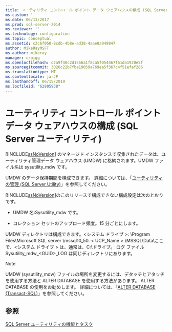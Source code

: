 ```yaml
---
title: ユーティリティ コントロール ポイント データ ウェアハウスの構成 (SQL Server ユーティリティ) | Microsoft Docs
ms.custom: ''
ms.date: 06/13/2017
ms.prod: sql-server-2014
ms.reviewer: ''
ms.technology: configuration
ms.topic: conceptual
ms.assetid: c2c6f050-8cdb-4b8e-ad38-4aae0a949847
author: MikeRayMSFT
ms.author: mikeray
manager: craigg
ms.openlocfilehash: d2a9f40c2d1566a1f8ca5f054467f61da1920e5f
ms.sourcegitcommit: 3026c22b7fba19059a769ea5f367c4f51efaf286
ms.translationtype: MT
ms.contentlocale: ja-JP
ms.lasthandoff: 06/15/2019
ms.locfileid: "62805938"
---
```

# <a name="configure-your-utility-control-point-data-warehouse-sql-server-utility"></a>ユーティリティ コントロール ポイント データ ウェアハウスの構成 (SQL Server ユーティリティ)
  [!INCLUDE[ssNoVersion](../../includes/ssnoversion-md.md)] のマネージド インスタンスで収集されたデータは、ユーティリティ管理データ ウェアハウス (UMDW) に格納されます。UMDW ファイル名は sysutility_mdw です。  
  
 UMDW のデータ保持期間を構成できます。 詳細については、「[ユーティリティの管理 &#40;SQL Server Utility&#41;](../../database-engine/utility-administration-sql-server-utility.md)」を参照してください。  
  
 [!INCLUDE[ssNoVersion](../../includes/ssnoversion-md.md)]のこのリリースで構成できない構成設定は次のとおりです。  
  
-   UMDW 名:Sysutility_mdw です。  
  
-   コレクション セットのアップロード頻度。15 分ごとにします。  
  
 UMDW ディレクトリは構成できます。\<システム ドライブ >: \Program Files\Microsoft SQL server \mssql10_50. < UCP_Name > \MSSQL\Data\\ここで、\<システム ドライブ > は、通常は、C:\ドライブ。 ログ ファイル Sysutility_mdw_\<GUID>_LOG は同じディレクトリにあります。  
  
> [!NOTE]  
>  UMDW (sysutility_mdw) ファイルの場所を変更するには、デタッチとアタッチを使用する方法と ALTER DATABASE を使用する方法があります。 ALTER DATABASE の使用をお勧めします。 詳細については、「[ALTER DATABASE &#40;Transact-SQL&#41;](/sql/t-sql/statements/alter-database-transact-sql)」を参照してください。  
  
## <a name="see-also"></a>参照  
 [SQL Server ユーティリティの機能とタスク](sql-server-utility-features-and-tasks.md)  
  
  
